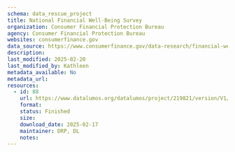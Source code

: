 ```yaml
---
schema: data_rescue_project 
title: National Financial Well-Being Survey 
organization: Consumer Financial Protection Bureau
agency: Consumer Financial Protection Bureau
websites: consumerfinance.gov
data_source: https://www.consumerfinance.gov/data-research/financial-well-being-survey-data/
description: 
last_modified: 2025-02-20
last_modified_by: Kathleen
metadata_available: No
metadata_url: 
resources:
  - id: 88
    url: https://www.datalumos.org/datalumos/project/219821/version/V1/view
    format: 
    status: Finished
    size: 
    download_date: 2025-02-17
    maintainer: DRP, DL
    notes: 
---
```

